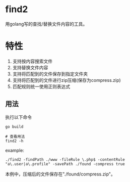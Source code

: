 # find2
用golang写的查找/替换文件内容的工具。

# 特性
1. 支持按内容搜索文件
2. 支持替换文件内容
3. 支持将匹配到的文件保存到指定文件夹
4. 支持将匹配到的文件进行zip压缩(保存为compress.zip)
5. 匹配规则统一使用正则表达式

## 用法
执行以下命令
```
go build

# 查看用法
find2 -h
```
example:
```
./find2 -findPath ./www -fileRule \.php$ -contentRule "a\.user|a\.profile" -savePath ./found -compress true
```
本例中，压缩后的文件保存在"./found/compress.zip"。